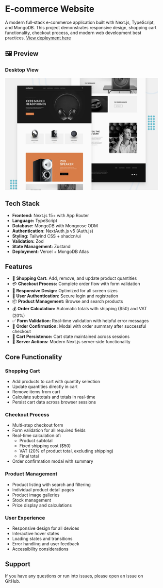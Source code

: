 # E-commerce Website

A modern full-stack e-commerce application built with Next.js, TypeScript, and MongoDB. This project demonstrates responsive design, shopping cart functionality, checkout process, and modern web development best practices. [View deployment here](https://itsaudiophile.vercel.app)

## 🖼️ Preview

### Desktop View
![Desktop](/public/preview.jpg)

## Tech Stack

- **Frontend:** Next.js 15+ with App Router
- **Language:** TypeScript
- **Database:** MongoDB with Mongoose ODM
- **Authentication:** NextAuth.js v5 (Auth.js)
- **Styling:** Tailwind CSS + shadcn/ui
- **Validation:** Zod
- **State Management:** Zustand
- **Deployment:** Vercel + MongoDB Atlas

## Features

- 🛒 **Shopping Cart:** Add, remove, and update product quantities
- 💳 **Checkout Process:** Complete order flow with form validation
- 📱 **Responsive Design:** Optimized for all screen sizes
- 🔐 **User Authentication:** Secure login and registration
- 📦 **Product Management:** Browse and search products
- 💰 **Order Calculation:** Automatic totals with shipping ($50) and VAT (20%)
- ✅ **Form Validation:** Real-time validation with helpful error messages
- 🎯 **Order Confirmation:** Modal with order summary after successful checkout
- 💾 **Cart Persistence:** Cart state maintained across sessions
- 🚀 **Server Actions:** Modern Next.js server-side functionality

## Core Functionality

### Shopping Cart
- Add products to cart with quantity selection
- Update quantities directly in cart
- Remove items from cart
- Calculate subtotals and totals in real-time
- Persist cart data across browser sessions

### Checkout Process
- Multi-step checkout form
- Form validation for all required fields
- Real-time calculation of:
  - Product subtotal
  - Fixed shipping cost ($50)
  - VAT (20% of product total, excluding shipping)
  - Final total
- Order confirmation modal with summary

### Product Management
- Product listing with search and filtering
- Individual product detail pages
- Product image galleries
- Stock management
- Price display and calculations

### User Experience
- Responsive design for all devices
- Interactive hover states
- Loading states and transitions
- Error handling and user feedback
- Accessibility considerations

## Support

If you have any questions or run into issues, please open an issue on GitHub.
